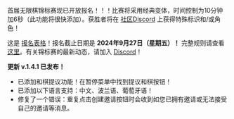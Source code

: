 首届无限棋锦标赛现已开放报名！！！比赛将采用经典变体，时间控制为10分钟加6秒（此功能将很快添加）。获胜者将在 [社区Discord](https://discord.gg/NFWFGZeNh5) 上获得特殊标识和/或角色！

这是 [报名表格](https://docs.google.com/forms/d/e/1FAIpQLScy5A3fDL_LduFuxy_qODx9hP1_aRip13SK37jH6ERjKWwu_w/viewform)！报名截止日期是 **2024年9月27日（星期五）！** 完整规则请查看 [这里](https://docs.google.com/document/d/1lCc07bqYZwQbpSOkExZzY044TR5zNfyQT4IQZqqCinc/pub)。有关锦标赛的最新动态，请加入 [Discord](https://discord.gg/NFWFGZeNh5)！

**更新 v.1.4.1 已发布！**

- 已添加和棋提议功能！在暂停菜单中找到提议和棋按钮！
- 已添加以下语言支持：中文、波兰语、葡萄牙语！
- 修复了一个错误：重复点击创建邀请按钮时会收到如您已拥有邀请或无法接受自己的邀请等消息。

